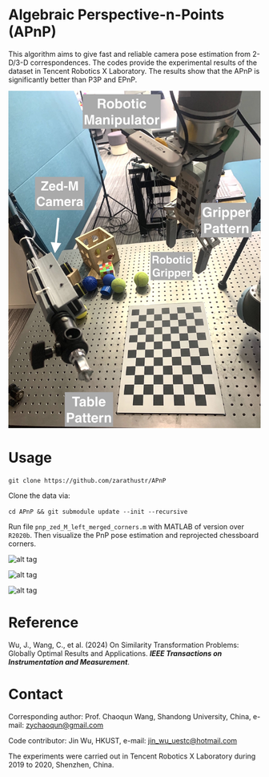 # Algebraic Perspective-n-Points (APnP)
This algorithm aims to give fast and reliable camera pose estimation from 2-D/3-D correspondences. The codes provide the experimental results of the dataset in Tencent Robotics X Laboratory. The results show that the APnP is significantly better than P3P and EPnP. 

![alt tag](IMG_5744.jpeg)

# Usage 
```git clone https://github.com/zarathustr/APnP```

Clone the data via:

```cd APnP && git submodule update --init --recursive```


Run file ``pnp_zed_M_left_merged_corners.m`` with MATLAB of version over ``R2020b``. Then visualize the PnP pose estimation and reprojected chessboard corners. 

![alt tag](tencent.jpg)

![alt tag](p3p.jpg)

![alt tag](epnp.jpg)

# Reference
Wu, J., Wang, C., et al. (2024) On Similarity Transformation Problems: Globally Optimal Results and Applications. ***IEEE Transactions on Instrumentation and Measurement***.

# Contact
Corresponding author: Prof. Chaoqun Wang, Shandong University, China, e-mail: zychaoqun@gmail.com

Code contributor: Jin Wu, HKUST, e-mail: jin_wu_uestc@hotmail.com

The experiments were carried out in Tencent Robotics X Laboratory during 2019 to 2020, Shenzhen, China.

